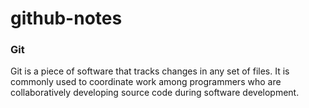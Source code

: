 # github-notes
### Git
Git is a piece of software that tracks changes in any set of files. It is commonly used to coordinate work among programmers who are collaboratively developing source code during software development.
